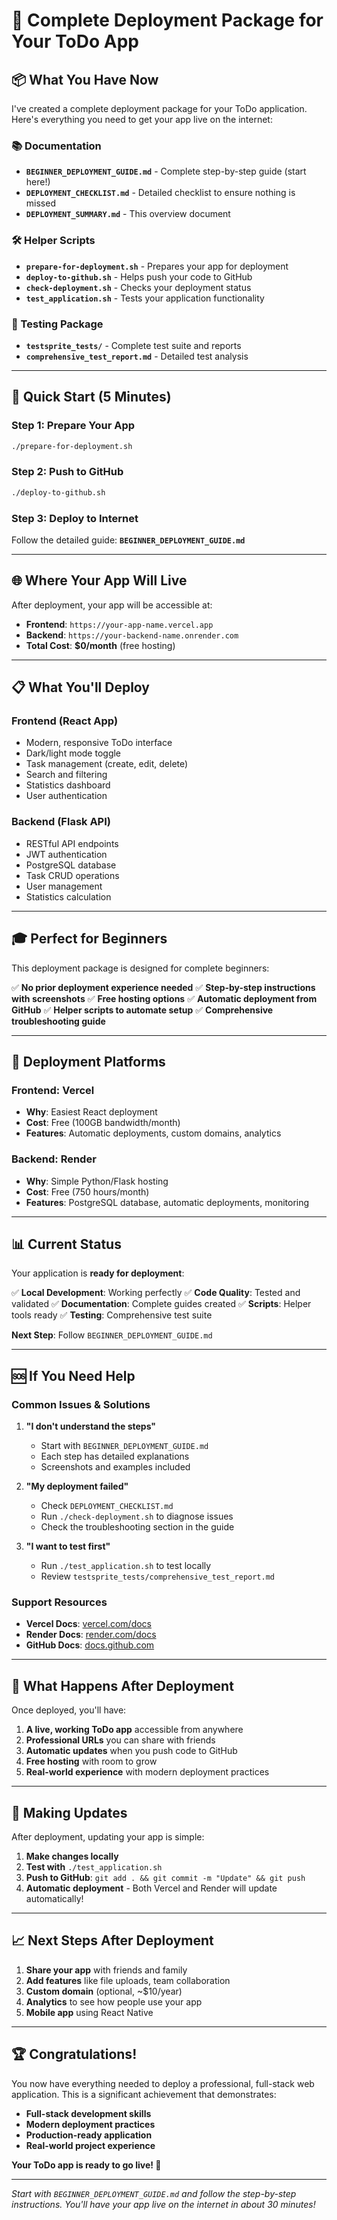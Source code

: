 # 🚀 Complete Deployment Package for Your ToDo App

## 📦 What You Have Now

I've created a complete deployment package for your ToDo application. Here's everything you need to get your app live on the internet:

### 📚 Documentation
- **`BEGINNER_DEPLOYMENT_GUIDE.md`** - Complete step-by-step guide (start here!)
- **`DEPLOYMENT_CHECKLIST.md`** - Detailed checklist to ensure nothing is missed
- **`DEPLOYMENT_SUMMARY.md`** - This overview document

### 🛠️ Helper Scripts
- **`prepare-for-deployment.sh`** - Prepares your app for deployment
- **`deploy-to-github.sh`** - Helps push your code to GitHub
- **`check-deployment.sh`** - Checks your deployment status
- **`test_application.sh`** - Tests your application functionality

### 🧪 Testing Package
- **`testsprite_tests/`** - Complete test suite and reports
- **`comprehensive_test_report.md`** - Detailed test analysis

---

## 🎯 Quick Start (5 Minutes)

### Step 1: Prepare Your App
```bash
./prepare-for-deployment.sh
```

### Step 2: Push to GitHub
```bash
./deploy-to-github.sh
```

### Step 3: Deploy to Internet
Follow the detailed guide: **`BEGINNER_DEPLOYMENT_GUIDE.md`**

---

## 🌐 Where Your App Will Live

After deployment, your app will be accessible at:
- **Frontend**: `https://your-app-name.vercel.app`
- **Backend**: `https://your-backend-name.onrender.com`
- **Total Cost**: **$0/month** (free hosting)

---

## 📋 What You'll Deploy

### Frontend (React App)
- Modern, responsive ToDo interface
- Dark/light mode toggle
- Task management (create, edit, delete)
- Search and filtering
- Statistics dashboard
- User authentication

### Backend (Flask API)
- RESTful API endpoints
- JWT authentication
- PostgreSQL database
- Task CRUD operations
- User management
- Statistics calculation

---

## 🎓 Perfect for Beginners

This deployment package is designed for complete beginners:

✅ **No prior deployment experience needed**
✅ **Step-by-step instructions with screenshots**
✅ **Free hosting options**
✅ **Automatic deployment from GitHub**
✅ **Helper scripts to automate setup**
✅ **Comprehensive troubleshooting guide**

---

## 🚀 Deployment Platforms

### Frontend: Vercel
- **Why**: Easiest React deployment
- **Cost**: Free (100GB bandwidth/month)
- **Features**: Automatic deployments, custom domains, analytics

### Backend: Render
- **Why**: Simple Python/Flask hosting
- **Cost**: Free (750 hours/month)
- **Features**: PostgreSQL database, automatic deployments, monitoring

---

## 📊 Current Status

Your application is **ready for deployment**:

✅ **Local Development**: Working perfectly
✅ **Code Quality**: Tested and validated
✅ **Documentation**: Complete guides created
✅ **Scripts**: Helper tools ready
✅ **Testing**: Comprehensive test suite

**Next Step**: Follow `BEGINNER_DEPLOYMENT_GUIDE.md`

---

## 🆘 If You Need Help

### Common Issues & Solutions

1. **"I don't understand the steps"**
   - Start with `BEGINNER_DEPLOYMENT_GUIDE.md`
   - Each step has detailed explanations
   - Screenshots and examples included

2. **"My deployment failed"**
   - Check `DEPLOYMENT_CHECKLIST.md`
   - Run `./check-deployment.sh` to diagnose issues
   - Check the troubleshooting section in the guide

3. **"I want to test first"**
   - Run `./test_application.sh` to test locally
   - Review `testsprite_tests/comprehensive_test_report.md`

### Support Resources
- **Vercel Docs**: [vercel.com/docs](https://vercel.com/docs)
- **Render Docs**: [render.com/docs](https://render.com/docs)
- **GitHub Docs**: [docs.github.com](https://docs.github.com)

---

## 🎉 What Happens After Deployment

Once deployed, you'll have:

1. **A live, working ToDo app** accessible from anywhere
2. **Professional URLs** you can share with friends
3. **Automatic updates** when you push code to GitHub
4. **Free hosting** with room to grow
5. **Real-world experience** with modern deployment practices

---

## 🔄 Making Updates

After deployment, updating your app is simple:

1. **Make changes locally**
2. **Test with** `./test_application.sh`
3. **Push to GitHub**: `git add . && git commit -m "Update" && git push`
4. **Automatic deployment** - Both Vercel and Render will update automatically!

---

## 📈 Next Steps After Deployment

1. **Share your app** with friends and family
2. **Add features** like file uploads, team collaboration
3. **Custom domain** (optional, ~$10/year)
4. **Analytics** to see how people use your app
5. **Mobile app** using React Native

---

## 🏆 Congratulations!

You now have everything needed to deploy a professional, full-stack web application. This is a significant achievement that demonstrates:

- **Full-stack development skills**
- **Modern deployment practices**
- **Production-ready application**
- **Real-world project experience**

**Your ToDo app is ready to go live! 🚀**

---

*Start with `BEGINNER_DEPLOYMENT_GUIDE.md` and follow the step-by-step instructions. You'll have your app live on the internet in about 30 minutes!*
